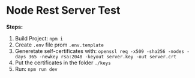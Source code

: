 # Node Rest Server Test

**Steps:**

1. Build Project: `npm i`
2. Create `.env` file prom `.env.template`
3. Generetate self-certificates with: `openssl req -x509 -sha256 -nodes -days 365 -newkey rsa:2048 -keyout server.key -out server.crt`
4. Put the certificates in the folder `./keys`
5. Run: `npm run dev`
